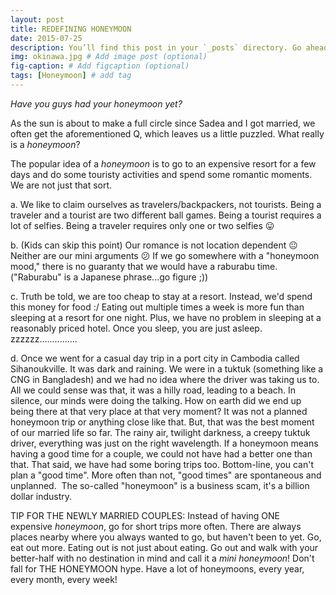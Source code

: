 ```yaml
---
layout: post
title: REDEFINING HONEYMOON
date: 2015-07-25 
description: You’ll find this post in your `_posts` directory. Go ahead and edit it and re-build the site to see your changes. # Add post description (optional)
img: okinawa.jpg # Add image post (optional)
fig-caption: # Add figcaption (optional)
tags: [Honeymoon] # add tag
---
```

*Have you guys had your honeymoon yet?*

As the sun is about to make a full circle since Sadea and I got married, we often get the aforementioned Q, which leaves us a little puzzled. What really is a *honeymoon*?

The popular idea of a *honeymoon* is to go to an expensive resort for a few days and do some touristy activities and spend some romantic moments. We are not just that sort.

a. We like to claim ourselves as travelers/backpackers, not tourists. Being a traveler and a tourist are two different ball games. Being a tourist requires a lot of selfies. Being a traveler requires only one or two selfies 😛

b. (Kids can skip this point) Our romance is not location dependent 😐 Neither are our mini arguments 😕 If we go somewhere with a "honeymoon mood," there is no guaranty that we would have a raburabu time. ("Raburabu" is a Japanese phrase...go figure ;))

c. Truth be told, we are too cheap to stay at a resort. Instead, we'd spend this money for food :/ Eating out multiple times a week is more fun than sleeping at a resort for one night. Plus, we have no problem in sleeping at a reasonably priced hotel. Once you sleep, you are just asleep. zzzzzz...............

d. Once we went for a casual day trip in a port city in Cambodia called Sihanoukville. It was dark and raining. We were in a tuktuk (something like a CNG in Bangladesh) and we had no idea where the driver was taking us to. All we could sense was that, it was a hilly road, leading to a beach. In silence, our minds were doing the talking. How on earth did we end up being there at that very place at that very moment? It was not a planned honeymoon trip or anything close like that. But, that was the best moment of our married life so far. The rainy air, twilight darkness, a creepy tuktuk driver, everything was just on the right wavelength. If a honeymoon means having a good time for a couple, we could not have had a better one than that. That said, we have had some boring trips too. Bottom-line, you can't plan a "good time". More often than not, "good times" are spontaneous and unplanned.  The so-called "honeymoon" is a business scam, it's a billion dollar industry.

TIP FOR THE NEWLY MARRIED COUPLES: Instead of having ONE expensive *honeymoon*, go for short trips more often. There are always places nearby where you always wanted to go, but haven't been to yet. Go, eat out more. Eating out is not just about eating. Go out and walk with your better-half with no destination in mind and call it a *mini honeymoon*! Don't fall for THE HONEYMOON hype. Have a lot of honeymoons, every year, every month, every week!